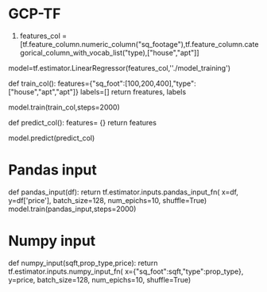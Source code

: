 # GCP-TF

1. features_col =[tf.feature_column.numeric_column("sq_footage"),tf.feature_column.categorical_column_with_vocab_list("type),["house","apt"]]

model=tf.estimator.LinearRegressor(features_col,''./model_training')

def train_col():
 features={"sq_foot":[100,200,400],"type":["house","apt","apt"]}
 labels=[]
 return freatures, labels
 
 model.train(train_col,steps=2000)
 
 def predict_col():
 features= {}
 return features
 
 model.predict(predict_col)
 
 
 # Pandas input
 
 def pandas_input(df):
 return tf.estimator.inputs.pandas_input_fn(
 x=df,
 y=df['price'],
 batch_size=128,
 num_epichs=10,
 shuffle=True)
 model.train(pandas_input,steps=2000) 
 
 # Numpy input
  def numpy_input(sqft,prop_type,price):
 return tf.estimator.inputs.numpy_input_fn(
  x={"sq_foot":sqft,"type":prop_type},
 y=price,
 batch_size=128,
 num_epichs=10,
 shuffle=True)
 
